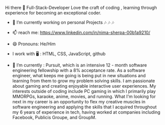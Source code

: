  Hi there 👋
 Full-Stack-Developer
Love the craft of coding , 
learning through experience for becoming  an
exceptional coder.

- 🔭 I’m currently working on personal Projects 🎶 🎶 🎶
- 📫 reach me: https://www.linkedin.com/in/nima-sherpa-00b1a9210/ 
- 😄 Pronouns: He/Him 
- I work with 🖥  :  HTML, CSS, JavaScript, github

- 🌱 I’m currently : Pursuit, which is an intensive 12 - month software engineering fellowship with a 8% acceptance rate. As a software engineer, what keeps me going is being put in new situations and learning from them to grow my problem solving skills. I am passionate about gaming and creating enjoyable interactive user experiences. My interests outside of coding include PC gaming in which I primarily play MMORPGs, karaoke, anime, movies, and running. What I'm looking for next in my career is an opportunity to flex my creative muscles in software engineering and applying the skills that I acquired throughout my 6 years of experience in tech, having worked at companies including Facebook, Publicis Groupe, and GroupM.

